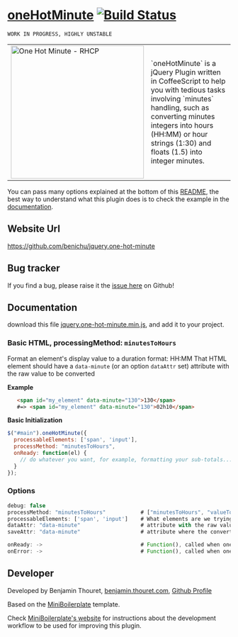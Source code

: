 # [oneHotMinute](https://github.com/benichu/jquery.one-hot-minute) [![Build Status](https://travis-ci.org/benichu/jquery.one-hot-minute.png)](https://travis-ci.org/benichu/jquery.one-hot-minute)

    WORK IN PROGRESS, HIGHLY UNSTABLE

<table>
  <tr>
    <td style="width:300px;">
      <img src="http://i.imgur.com/sVa20.jpg" alt="One Hot Minute - RHCP" style="width:300px;">
    </td>
    <td>
      `oneHotMinute` is a jQuery Plugin written in CoffeeScript to help you with tedious tasks involving
      `minutes` handling, such as converting minutes integers into hours (HH:MM) or hour strings (1:30) and
      floats (1.5) into integer minutes.
    </td>
  </tr>
<table>

You can pass many options explained at the bottom of this [README](#options), the best way to understand
what this plugin does is to check the example in the [documentation](#documentation).

## Website Url

https://github.com/benichu/jquery.one-hot-minute

## Bug tracker

If you find a bug, please raise it the [issue here](https://github.com/benichu/jquery.one-hot-minute/issues) on Github!

## Documentation

download this file [jquery.one-hot-minute.min.js](https://github.com/benichu/jquery.one-hot-minute/blob/master/js/jquery.one-hot-minute.min.js),
and add it to your project.


### Basic HTML, processingMethod: `minutesToHours`

Format an element's display value to a duration format: HH:MM
That HTML element should have a `data-minute` (or an option `dataAttr` set) attribute
with the raw value to be converted

__Example__

```html
   <span id="my_element" data-minute="130">130</span>
   #=> <span id="my_element" data-minute="130">02h10</span>
```

__Basic Initialization__

```javascript
$("#main").oneHotMinute({
  processableElements: ['span', 'input'],
  processMethod: "minutesToHours",
  onReady: function(el) {
    // do whatever you want, for example, formatting your sub-totals...
  }
});
```

### Options

```javascript
debug: false
processMethod: "minutesToHours"           # ["minutesToHours", "valueToMinutes"]
processableElements: ['span', 'input']    # What elements are we trying to process?
dataAttr: "data-minute"                   # attribute with the raw value to be converted (used with processMethod: `minutesToHours`)
saveAttr: "data-minute"                   # attribute where the converted value is saved (used with processMethod: `valueToMinutes`)

onReady: ->                               # Function(), called when oneHotMinute has processed all the elements
onError: ->                               # Function(), called when oneHotMinute has experienced an error
```

## Developer

Developed by Benjamin Thouret, [benjamin.thouret.com](http://benjamin.thouret.com),
[Github Profile](http://github.com/benichu)

Based on the [MiniBoilerplate](http://miniboilerplate.com/) template.

Check [MiniBoilerplate's website](http://miniboilerplate.com/) for instructions
about the development workflow to be used for improving this plugin.
